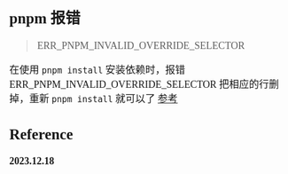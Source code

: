 <font size=4 face='楷体'>

## pnpm 报错

> ERR_PNPM_INVALID_OVERRIDE_SELECTOR

在使用 `pnpm install` 安装依赖时，报错 ERR_PNPM_INVALID_OVERRIDE_SELECTOR
把相应的行删掉，重新 `pnpm install` 就可以了
[参考](https://www.jianshu.com/p/410e89cf376a)

## Reference

**2023.12.18**
